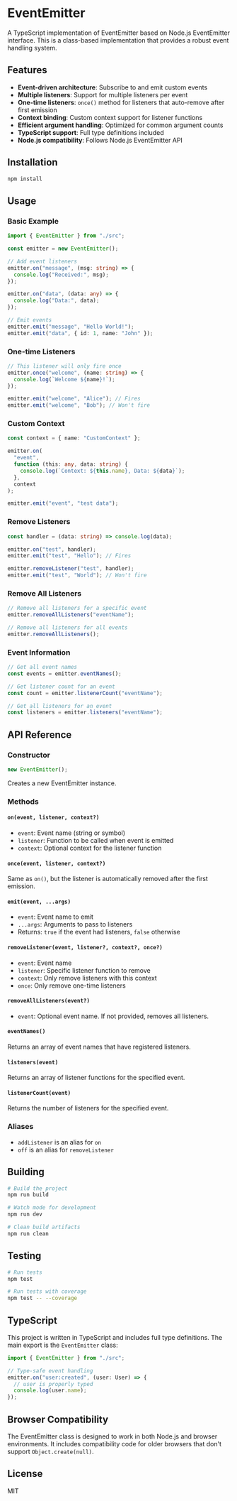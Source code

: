 # EventEmitter

A TypeScript implementation of EventEmitter based on Node.js EventEmitter interface. This is a class-based implementation that provides a robust event handling system.

## Features

- **Event-driven architecture**: Subscribe to and emit custom events
- **Multiple listeners**: Support for multiple listeners per event
- **One-time listeners**: `once()` method for listeners that auto-remove after first emission
- **Context binding**: Custom context support for listener functions
- **Efficient argument handling**: Optimized for common argument counts
- **TypeScript support**: Full type definitions included
- **Node.js compatibility**: Follows Node.js EventEmitter API

## Installation

```bash
npm install
```

## Usage

### Basic Example

```typescript
import { EventEmitter } from "./src";

const emitter = new EventEmitter();

// Add event listeners
emitter.on("message", (msg: string) => {
  console.log("Received:", msg);
});

emitter.on("data", (data: any) => {
  console.log("Data:", data);
});

// Emit events
emitter.emit("message", "Hello World!");
emitter.emit("data", { id: 1, name: "John" });
```

### One-time Listeners

```typescript
// This listener will only fire once
emitter.once("welcome", (name: string) => {
  console.log(`Welcome ${name}!`);
});

emitter.emit("welcome", "Alice"); // Fires
emitter.emit("welcome", "Bob"); // Won't fire
```

### Custom Context

```typescript
const context = { name: "CustomContext" };

emitter.on(
  "event",
  function (this: any, data: string) {
    console.log(`Context: ${this.name}, Data: ${data}`);
  },
  context
);

emitter.emit("event", "test data");
```

### Remove Listeners

```typescript
const handler = (data: string) => console.log(data);

emitter.on("test", handler);
emitter.emit("test", "Hello"); // Fires

emitter.removeListener("test", handler);
emitter.emit("test", "World"); // Won't fire
```

### Remove All Listeners

```typescript
// Remove all listeners for a specific event
emitter.removeAllListeners("eventName");

// Remove all listeners for all events
emitter.removeAllListeners();
```

### Event Information

```typescript
// Get all event names
const events = emitter.eventNames();

// Get listener count for an event
const count = emitter.listenerCount("eventName");

// Get all listeners for an event
const listeners = emitter.listeners("eventName");
```

## API Reference

### Constructor

```typescript
new EventEmitter();
```

Creates a new EventEmitter instance.

### Methods

#### `on(event, listener, context?)`

- `event`: Event name (string or symbol)
- `listener`: Function to be called when event is emitted
- `context`: Optional context for the listener function

#### `once(event, listener, context?)`

Same as `on()`, but the listener is automatically removed after the first emission.

#### `emit(event, ...args)`

- `event`: Event name to emit
- `...args`: Arguments to pass to listeners
- Returns: `true` if the event had listeners, `false` otherwise

#### `removeListener(event, listener?, context?, once?)`

- `event`: Event name
- `listener`: Specific listener function to remove
- `context`: Only remove listeners with this context
- `once`: Only remove one-time listeners

#### `removeAllListeners(event?)`

- `event`: Optional event name. If not provided, removes all listeners.

#### `eventNames()`

Returns an array of event names that have registered listeners.

#### `listeners(event)`

Returns an array of listener functions for the specified event.

#### `listenerCount(event)`

Returns the number of listeners for the specified event.

### Aliases

- `addListener` is an alias for `on`
- `off` is an alias for `removeListener`

## Building

```bash
# Build the project
npm run build

# Watch mode for development
npm run dev

# Clean build artifacts
npm run clean
```

## Testing

```bash
# Run tests
npm test

# Run tests with coverage
npm test -- --coverage
```

## TypeScript

This project is written in TypeScript and includes full type definitions. The main export is the `EventEmitter` class:

```typescript
import { EventEmitter } from "./src";

// Type-safe event handling
emitter.on("user:created", (user: User) => {
  // user is properly typed
  console.log(user.name);
});
```

## Browser Compatibility

The EventEmitter class is designed to work in both Node.js and browser environments. It includes compatibility code for older browsers that don't support `Object.create(null)`.

## License

MIT
